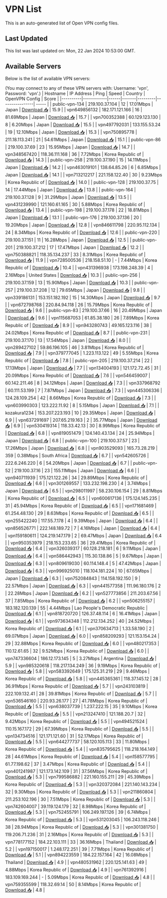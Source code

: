 # VPN List

This is an auto-generated list of Open VPN config files.

## Last Updated

This list was last updated on: Mon, 22 Jan 2024 10:53:00 GMT.

## Available Servers

Below is the list of available VPN servers:

(You may connect to any of these VPN servers with: Username: 'vpn', Password: 'vpn'.)
| Hostname | IP Address | Ping | Speed | Country | OpenVPN Config | Score |
|----------|------------|------|-------|---------|----------------| ----- |
| public-vpn-134 | 219.100.37.104 | 12 | 17.01Mbps | Japan | [Download 📥](./configs/server_0_JP.ovpn) | 15.9 |
| vpn649856132 | 182.171.121.166 | 16 | 81.69Mbps | Japan | [Download 📥](./configs/server_1_JP.ovpn) | 15.7 |
| vpn700352388 | 60.129.123.130 | 8 | 6.20Mbps | Japan | [Download 📥](./configs/server_2_JP.ovpn) | 15.5 |
| vpn497792031 | 133.155.53.24 | 19 | 12.10Mbps | Japan | [Download 📥](./configs/server_3_JP.ovpn) | 15.3 |
| vpn750895778 | 211.18.113.241 | 21 | 54.61Mbps | Japan | [Download 📥](./configs/server_4_JP.ovpn) | 15.1 |
| public-vpn-86 | 219.100.37.69 | 23 | 15.95Mbps | Japan | [Download 📥](./configs/server_5_JP.ovpn) | 14.7 |
| vpn348567420 | 118.36.111.168 | 36 | 7.72Mbps | Korea Republic of | [Download 📥](./configs/server_6_KR.ovpn) | 14.3 |
| public-vpn-258 | 219.100.37.190 | 15 | 14.11Mbps | Japan | [Download 📥](./configs/server_7_JP.ovpn) | 14.2 |
| vpn463019101 | 138.64.85.26 | 6 | 6.85Mbps | Japan | [Download 📥](./configs/server_8_JP.ovpn) | 14.1 |
| vpn713212217 | 221.158.122.40 | 30 | 9.23Mbps | Korea Republic of | [Download 📥](./configs/server_9_KR.ovpn) | 14.0 |
| public-vpn-128 | 219.100.37.75 | 14 | 17.44Mbps | Japan | [Download 📥](./configs/server_10_JP.ovpn) | 13.8 |
| public-vpn-164 | 219.100.37.128 | 9 | 31.29Mbps | Japan | [Download 📥](./configs/server_11_JP.ovpn) | 13.5 |
| vpn431239990 | 121.160.61.165 | 30 | 5.88Mbps | Korea Republic of | [Download 📥](./configs/server_12_KR.ovpn) | 13.4 |
| public-vpn-198 | 219.100.37.178 | 22 | 18.81Mbps | Japan | [Download 📥](./configs/server_13_JP.ovpn) | 13.1 |
| public-vpn-176 | 219.100.37.136 | 20 | 19.20Mbps | Japan | [Download 📥](./configs/server_14_JP.ovpn) | 12.8 |
| vpn846611798 | 220.95.112.134 | 24 | 8.34Mbps | Korea Republic of | [Download 📥](./configs/server_15_KR.ovpn) | 12.6 |
| public-vpn-220 | 219.100.37.151 | 11 | 16.28Mbps | Japan | [Download 📥](./configs/server_16_JP.ovpn) | 12.5 |
| public-vpn-201 | 219.100.37.212 | 17 | 17.47Mbps | Japan | [Download 📥](./configs/server_17_JP.ovpn) | 12.2 |
| vpn750388821 | 118.35.134.237 | 33 | 8.31Mbps | Korea Republic of | [Download 📥](./configs/server_18_KR.ovpn) | 11.9 |
| vpn728500536 | 218.158.51.10 | - | 7.44Mbps | Korea Republic of | [Download 📥](./configs/server_19_KR.ovpn) | 10.4 |
| vpn431396938 | 173.198.248.39 | 4 | 2.16Mbps | United States | [Download 📥](./configs/server_20_US.ovpn) | 10.3 |
| public-vpn-256 | 219.100.37.159 | 13 | 15.90Mbps | Japan | [Download 📥](./configs/server_21_JP.ovpn) | 10.3 |
| public-vpn-257 | 219.100.37.208 | 12 | 79.65Mbps | Japan | [Download 📥](./configs/server_22_JP.ovpn) | 9.8 |
| vpn339186131 | 153.151.182.192 | 15 | 14.30Mbps | Japan | [Download 📥](./configs/server_23_JP.ovpn) | 9.7 |
| vpn672798768 | 220.84.94.118 | 26 | 15.79Mbps | Korea Republic of | [Download 📥](./configs/server_24_KR.ovpn) | 9.6 |
| public-vpn-83 | 219.100.37.66 | 16 | 20.49Mbps | Japan | [Download 📥](./configs/server_25_JP.ovpn) | 9.6 |
| vpn115687053 | 61.85.38.180 | 26 | 7.89Mbps | Korea Republic of | [Download 📥](./configs/server_26_KR.ovpn) | 8.9 |
| vpn943280743 | 49.165.123.116 | 38 | 24.02Mbps | Korea Republic of | [Download 📥](./configs/server_27_KR.ovpn) | 8.7 |
| public-vpn-231 | 219.100.37.170 | 13 | 17.54Mbps | Japan | [Download 📥](./configs/server_28_JP.ovpn) | 8.0 |
| vpn289427102 | 59.86.196.105 | 46 | 3.81Mbps | Korea Republic of | [Download 📥](./configs/server_29_KR.ovpn) | 7.9 |
| vpn379777045 | 1.223.113.122 | 49 | 5.55Mbps | Korea Republic of | [Download 📥](./configs/server_30_KR.ovpn) | 7.8 |
| public-vpn-205 | 219.100.37.214 | 22 | 17.13Mbps | Japan | [Download 📥](./configs/server_31_JP.ovpn) | 7.7 |
| vpn134004193 | 121.172.72.45 | 31 | 20.09Mbps | Korea Republic of | [Download 📥](./configs/server_32_KR.ovpn) | 7.6 |
| vpn546459007 | 60.142.211.46 | 8 | 34.12Mbps | Japan | [Download 📥](./configs/server_33_JP.ovpn) | 7.3 |
| vpn337968792 | 60.111.53.199 | 7 | 7.87Mbps | Japan | [Download 📥](./configs/server_34_JP.ovpn) | 7.3 |
| vpn445306336 | 124.28.109.254 | 42 | 8.66Mbps | Korea Republic of | [Download 📥](./configs/server_35_KR.ovpn) | 7.3 |
| vpn603990303 | 123.222.11.92 | 8 | 5.15Mbps | Japan | [Download 📥](./configs/server_36_JP.ovpn) | 7.1 |
| kozakura1234 | 153.207.223.193 | 10 | 29.35Mbps | Japan | [Download 📥](./configs/server_37_JP.ovpn) | 6.9 |
| vpn637291697 | 207.65.219.163 | 2 | 35.77Mbps | Japan | [Download 📥](./configs/server_38_JP.ovpn) | 6.9 |
| vpn530419314 | 118.33.42.13 | 30 | 8.99Mbps | Korea Republic of | [Download 📥](./configs/server_39_KR.ovpn) | 6.8 |
| vpn819051479 | 124.140.43.134 | 24 | 25.94Mbps | Japan | [Download 📥](./configs/server_40_JP.ovpn) | 6.8 |
| public-vpn-100 | 219.100.37.57 | 23 | 17.26Mbps | Japan | [Download 📥](./configs/server_41_JP.ovpn) | 6.8 |
| vpn903529093 | 165.73.28.219 | 359 | 0.38Mbps | South Africa | [Download 📥](./configs/server_42_ZA.ovpn) | 6.7 |
| vpn542605726 | 222.6.246.220 | 6 | 54.20Mbps | Japan | [Download 📥](./configs/server_43_JP.ovpn) | 6.7 |
| public-vpn-52 | 219.100.37.16 | 23 | 155.11Mbps | Japan | [Download 📥](./configs/server_44_JP.ovpn) | 6.6 |
| vpn940711939 | 175.121.122.26 | 34 | 29.89Mbps | Korea Republic of | [Download 📥](./configs/server_45_KR.ovpn) | 6.6 |
| vpn301269557 | 133.232.198.230 | 4 | 3.74Mbps | Japan | [Download 📥](./configs/server_46_JP.ovpn) | 6.5 |
| vpn298011997 | 58.230.106.154 | 29 | 8.81Mbps | Korea Republic of | [Download 📥](./configs/server_47_KR.ovpn) | 6.5 |
| vpn600617136 | 175.124.145.235 | 31 | 45.94Mbps | Korea Republic of | [Download 📥](./configs/server_48_KR.ovpn) | 6.5 |
| vpn171681469 | 61.254.48.130 | 29 | 8.63Mbps | Korea Republic of | [Download 📥](./configs/server_49_KR.ovpn) | 6.5 |
| vpn255422240 | 117.55.7.178 | 4 | 9.39Mbps | Japan | [Download 📥](./configs/server_50_JP.ovpn) | 6.4 |
| vpn856526771 | 222.148.189.72 | 7 | 4.16Mbps | Japan | [Download 📥](./configs/server_51_JP.ovpn) | 6.4 |
| vpn159180611 | 124.219.147.179 | 2 | 69.47Mbps | Japan | [Download 📥](./configs/server_52_JP.ovpn) | 6.4 |
| vpn950353979 | 218.153.233.65 | 36 | 29.41Mbps | Korea Republic of | [Download 📥](./configs/server_53_KR.ovpn) | 6.4 |
| vpn326039317 | 60.128.218.181 | 6 | 9.11Mbps | Japan | [Download 📥](./configs/server_54_JP.ovpn) | 6.4 |
| vpn586442943 | 115.30.138.86 | 5 | 9.67Mbps | Japan | [Download 📥](./configs/server_55_JP.ovpn) | 6.3 |
| vpn809619030 | 60.114.148.4 | 5 | 47.42Mbps | Japan | [Download 📥](./configs/server_56_JP.ovpn) | 6.3 |
| vpn996925010 | 118.104.181.224 | 10 | 67.65Mbps | Japan | [Download 📥](./configs/server_57_JP.ovpn) | 6.3 |
| vpn752084843 | 114.158.192.150 | 9 | 22.57Mbps | Japan | [Download 📥](./configs/server_58_JP.ovpn) | 6.3 |
| vpn441577358 | 111.96.180.176 | 2 | 22.28Mbps | Japan | [Download 📥](./configs/server_59_JP.ovpn) | 6.2 |
| vpn527773856 | 211.203.67.56 | 37 | 7.85Mbps | Korea Republic of | [Download 📥](./configs/server_60_KR.ovpn) | 6.2 |
| vpn506255157 | 183.182.120.139 | 55 | 4.44Mbps | Lao People's Democratic Republic | [Download 📥](./configs/server_61_LA.ovpn) | 6.1 |
| vpn818720720 | 126.37.48.114 | 6 | 16.41Mbps | Japan | [Download 📥](./configs/server_62_JP.ovpn) | 6.1 |
| vpn973634348 | 112.212.134.252 | 40 | 24.52Mbps | Korea Republic of | [Download 📥](./configs/server_63_KR.ovpn) | 6.1 |
| vpn370634713 | 1.33.58.190 | 2 | 69.07Mbps | Japan | [Download 📥](./configs/server_64_JP.ovpn) | 6.0 |
| vpn858209293 | 121.153.154.24 | 29 | 32.88Mbps | Korea Republic of | [Download 📥](./configs/server_65_KR.ovpn) | 6.0 |
| vpn480217353 | 110.12.61.65 | 32 | 9.52Mbps | Korea Republic of | [Download 📥](./configs/server_66_KR.ovpn) | 6.0 |
| vpn747336604 | 186.12.173.145 | 5 | 3.27Mbps | Argentina | [Download 📥](./configs/server_67_AR.ovpn) | 5.9 |
| vpn985320618 | 118.217.134.249 | 36 | 9.19Mbps | Korea Republic of | [Download 📥](./configs/server_68_KR.ovpn) | 5.8 |
| vpn583392649 | 175.125.31.219 | 29 | 9.46Mbps | Korea Republic of | [Download 📥](./configs/server_69_KR.ovpn) | 5.8 |
| vpn445365361 | 118.37.145.12 | 28 | 36.91Mbps | Korea Republic of | [Download 📥](./configs/server_70_KR.ovpn) | 5.7 |
| vpn243103819 | 222.109.132.41 | 28 | 39.81Mbps | Korea Republic of | [Download 📥](./configs/server_71_KR.ovpn) | 5.7 |
| vpn536546160 | 220.93.26.177 | 27 | 41.78Mbps | Korea Republic of | [Download 📥](./configs/server_72_KR.ovpn) | 5.5 |
| vpn638037739 | 1.237.222.15 | 35 | 9.10Mbps | Korea Republic of | [Download 📥](./configs/server_73_KR.ovpn) | 5.5 |
| vpn213247410 | 121.188.20.7 | 32 | 9.42Mbps | Korea Republic of | [Download 📥](./configs/server_74_KR.ovpn) | 5.5 |
| vpn494521524 | 110.15.167.172 | 29 | 67.39Mbps | Korea Republic of | [Download 📥](./configs/server_75_KR.ovpn) | 5.5 |
| vpn134734516 | 121.171.121.60 | 31 | 52.17Mbps | Korea Republic of | [Download 📥](./configs/server_76_KR.ovpn) | 5.5 |
| vpn644277737 | 58.120.105.113 | 33 | 11.80Mbps | Korea Republic of | [Download 📥](./configs/server_77_KR.ovpn) | 5.4 |
| vpn835795625 | 118.218.164.149 | 28 | 44.61Mbps | Korea Republic of | [Download 📥](./configs/server_78_KR.ovpn) | 5.4 |
| vpn158577795 | 61.77.198.62 | 37 | 3.47Mbps | Korea Republic of | [Download 📥](./configs/server_79_KR.ovpn) | 5.4 |
| vpn401241987 | 121.173.142.109 | 31 | 37.56Mbps | Korea Republic of | [Download 📥](./configs/server_80_KR.ovpn) | 5.3 |
| vpn799586882 | 221.160.155.211 | 29 | 45.39Mbps | Korea Republic of | [Download 📥](./configs/server_81_KR.ovpn) | 5.3 |
| vpn320372084 | 221.140.143.234 | 32 | 9.30Mbps | Korea Republic of | [Download 📥](./configs/server_82_KR.ovpn) | 5.3 |
| vpn211860804 | 211.253.102.196 | 30 | 7.51Mbps | Korea Republic of | [Download 📥](./configs/server_83_KR.ovpn) | 5.3 |
| vpn742604007 | 39.119.124.179 | 32 | 8.98Mbps | Korea Republic of | [Download 📥](./configs/server_84_KR.ovpn) | 5.3 |
| vpn752455791 | 106.249.197.126 | 39 | 6.74Mbps | Korea Republic of | [Download 📥](./configs/server_85_KR.ovpn) | 5.3 |
| vpn531203045 | 106.243.118.246 | 38 | 28.94Mbps | Korea Republic of | [Download 📥](./configs/server_86_KR.ovpn) | 5.3 |
| vpn301381750 | 119.206.71.236 | 31 | 2.16Mbps | Korea Republic of | [Download 📥](./configs/server_87_KR.ovpn) | 5.3 |
| vpn778177152 | 184.22.103.111 | 33 | 36.16Mbps | Thailand | [Download 📥](./configs/server_88_TH.ovpn) | 5.2 |
| vpn197150017 | 1.248.172.251 | 39 | 7.71Mbps | Korea Republic of | [Download 📥](./configs/server_89_KR.ovpn) | 5.1 |
| vpn894223559 | 184.22.157.164 | 42 | 16.08Mbps | Thailand | [Download 📥](./configs/server_90_TH.ovpn) | 4.9 |
| vpn480531962 | 220.125.141.63 | 49 | 4.88Mbps | Korea Republic of | [Download 📥](./configs/server_91_KR.ovpn) | 4.9 |
| vpn761392916 | 183.109.169.244 | - | 5.09Mbps | Korea Republic of | [Download 📥](./configs/server_92_KR.ovpn) | 4.8 |
| vpn759355599 | 118.32.69.14 | 50 | 8.14Mbps | Korea Republic of | [Download 📥](./configs/server_93_KR.ovpn) | 4.8 |
